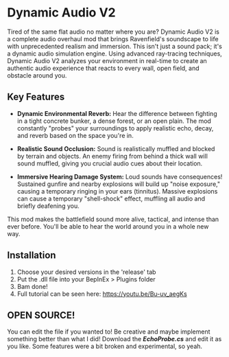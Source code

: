 # Dynamic Audio V2

Tired of the same flat audio no matter where you are? Dynamic Audio V2 is a complete audio overhaul mod that brings Ravenfield's soundscape to life with unprecedented realism and immersion.
This isn't just a sound pack; it's a dynamic audio simulation engine. Using advanced ray-tracing techniques, Dynamic Audio V2 analyzes your environment in real-time to create an authentic audio experience that reacts to every wall, open field, and obstacle around you.

## Key Features

- **Dynamic Environmental Reverb:** Hear the difference between fighting in a tight concrete bunker, a dense forest, or an open plain. The mod constantly "probes" your surroundings to apply realistic echo, decay, and reverb based on the space you're in.

- **Realistic Sound Occlusion:** Sound is realistically muffled and blocked by terrain and objects. An enemy firing from behind a thick wall will sound muffled, giving you crucial audio cues about their location.

- **Immersive Hearing Damage System:** Loud sounds have consequences! Sustained gunfire and nearby explosions will build up "noise exposure," causing a temporary ringing in your ears (tinnitus). Massive explosions can cause a temporary "shell-shock" effect, muffling all audio and briefly deafening you.

This mod makes the battlefield sound more alive, tactical, and intense than ever before. You'll be able to hear the world around you in a whole new way.

## Installation

1. Choose your desired versions in the 'release' tab
2. Put the .dll file into your BepInEx > Plugins folder
3. Bam done!
4. Full tutorial can be seen here: https://youtu.be/Bu-uv_aegKs


## OPEN SOURCE!

You can edit the file if you wanted to! Be creative and maybe implement something better than what I did! Download the ***EchoProbe.cs*** and edit it as you like. Some features were a bit broken and experimental, so yeah.
